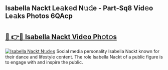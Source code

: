## Isabella Nackt Le𝚊k𝚎d N𝚞𝚍e - Part-Sq8 Vid𝚎o Le𝚊ks Photos 6QAcp

# <h2><a href="http://fb5118p.evod.top/?m=Isabella+Nackt">🔗 👉🔴 Isabella Nackt Vid𝚎o Ph𝚘t𝚘s</a></h2>

[![Isabella Nackt N𝚞d𝚎s](https://i.imgur.com/8V9OHl7.gif)](http://fb5118p.evod.top/?m=Isabella+Nackt)
Social media personality Isabella Nackt known for their dance and lifestyle content. The role Isabella Nackt of a public figure is to engage with and inspire the public. 
